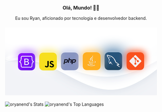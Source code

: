 <h3 align="center"> Olá, Mundo! 👨‍💻 </h3>

<p align="center"> Eu sou Ryan, aficionado por tecnologia e desenvolvedor backend.</p>

<!--
<p  align="center">
<a href="https://portifolio-ryan-7rhtx74os-ryanaols-projects.vercel.app/#">portifolio-ryan-7rhtx74os-ryanaols-projects.vercel.app/#</a>
</p>
-->

<h3 align="center"><img src="https://github.com/oryanend/oryanend/blob/main/assets/tecnologys.png" alt="skills"/></h3>

![oryanend's Stats](https://github-readme-stats.vercel.app/api?username=oryanend&theme=vue&show_icons=true&hide_border=true&count_private=true)
![oryanend's Top Languages](https://github-readme-stats.vercel.app/api/top-langs/?username=oryanend&theme=vue&show_icons=true&hide_border=true&layout=compact)
